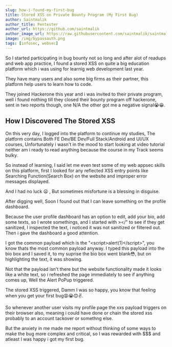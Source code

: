 ```yaml
---
slug: how-i-found-my-first-bug
title: Stored XSS on Private Bounty Program (My First Bug)
author: Saintmalik
author_title: Pentester
author_url: https://github.com/saintmalik
author_image_url: https://raw.githubusercontent.com/saintmalik/saintmalik.me/master/static/images/saintmalik2.jpeg
image: /img/bypassauth.png
tags: [infosec, websec]
---
```


So I started participating in bug bounty not so long and after alot of readups and web app practice, I found a stored XSS on quite a big education platform which i was using for learnig web development last year.
<!--truncate-->

They have many users and also some big firms as their partner, this platform help users to learn how to code.

They joined Hackerone this year and i was invited to their private program, well i found nothing till they closed their bounty program off hackerone, sent in two reports though, one N/A the other got me a negative signal😭😀.

## How I Discovered The Stored XSS

On this very day, I logged into the platform to continue my studies, The platform contains Both FE Dev/BE Dev/Full Stack/Android and UI/UX courses, Unfortunately i wasn't in the mood to start looking at video tutorial neither am i ready to read anything because the course in my Track seems bulky.

So instead of learning, I said let me even test some of my web appsec skills on this platform, first I looked for any reflected XSS entry points like Searching Function(Search Box) on the website and improper error messages displayed.

And I had no luck 😦 , But sometimes misfortune is a blessing in disguise.

After digging well, Soon I found out that I can leave something on the profile dashboard.

Because the user profile dashboard has an option to edit, add your bio, add some texts, so I wrote somethings, and I started with ></" to see if they get sanitized, I inspected the text, i noticed it was not sanitized or filtered out. Then i gave the dashboard a good attention.

I got the common payload which is the "&lt;script&gt;alert(1)&lt;/script&gt;", you know thats the most common payload anyway. I typed this payload into the bio box and I saved it, to my suprise the bio box went blank😳, but on highlighting the text, it was showing.

Not that the payload isn't there but the website functionality made it looks like a white text, so i refreshed the page immediately to see if anything comes up, Well the Alert PoPup triggered.

The stored XSS triggered, Damm I was so happy, you know that feeling when you get your first bug😩😭😊✌️.

So whenever another user visits my profile page the xxs payload triggers on their browser also, meaning i could have done or chain the stored xss probably to an account tackover or somethng else.

But the anxiety in me made me report without thinking of some ways to make the bug more complex and critical, so I was rewarded with $$$ and atleast I was happy i got my first bug.
